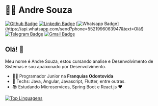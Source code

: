 # :man_technologist: Andre Souza

[![Github Badge](https://img.shields.io/badge/-Github-000?style=flat-square&logo=Github&logoColor=white&link=https://github.com/DevSouza)](https://github.com/DevSouza)
[![Linkedin Badge](https://img.shields.io/badge/-LinkedIn-blue?style=flat-square&logo=Linkedin&logoColor=white&link=https://www.linkedin.com/in/devsouza/)](https://www.linkedin.com/in/devsouza/)
[![Whatsapp Badge](https://img.shields.io/badge/-Whatsapp-4CA143?style=flat-square&labelColor=4CA143&logo=whatsapp&logoColor=white&link=https://api.whatsapp.com/send?phone=5521996063947&text=Olá!)](https://api.whatsapp.com/send?phone=5521996063947&text=Olá!)
[![Telegram Badge](https://img.shields.io/badge/-Telegram-1ca0f1?style=flat-square&labelColor=1ca0f1&logo=telegram&logoColor=white&link=https://t.me/devsouza)](https://t.me/devsouza)
[![Gmail Badge](https://img.shields.io/badge/-Gmail-c14438?style=flat-square&logo=Gmail&logoColor=white&link=mailto:devsouza01@gmail.com)](mailto:devsouza01@gmail.com)

## Olá! 👋

Meu nome é Andre Souza, estou cursando analise e Desenvolvimento de Sistemas e sou apaixonado por Desenvolvimento.

- :office_worker: Programador Junior na **Franquias Odontovida**
- :blue_heart: Techs: Java, Angular, Javascript, Flutter, entre outras.
- :books: Estudando Microservices, Spring Boot e React.js :heart:
   
[![Top Linguagens](https://github-readme-stats.vercel.app/api/top-langs/?username=DevSouza&hide=PlpgSQL,jupyter%20notebook,html)](https://github.com/anuraghazra/github-readme-stats)
